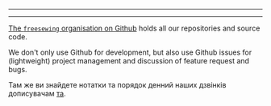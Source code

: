 - - -
- - -

[The `freesewing` organisation on Github](https://github.com/freesewing/) holds all our repositories and source code.

We don't only use Github for development, but also use Github issues for (lightweight) project management and discussion of feature request and bugs.

Там же ви знайдете нотатки та порядок денний наших дзвінків дописувачам [та](/community/calls/).
